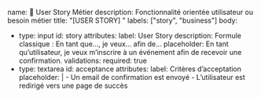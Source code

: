 name: 💼 User Story Métier
description: Fonctionnalité orientée utilisateur ou besoin métier
title: "[USER STORY] "
labels: ["story", "business"]
body:
  - type: input
    id: story
    attributes:
      label: User Story
      description: Formule classique : En tant que…, je veux… afin de…
      placeholder: En tant qu’utilisateur, je veux m’inscrire à un événement afin de recevoir une confirmation.
    validations:
      required: true
  - type: textarea
    id: acceptance
    attributes:
      label: Critères d’acceptation
      placeholder: |
        - Un email de confirmation est envoyé
        - L’utilisateur est redirigé vers une page de succès
